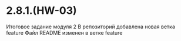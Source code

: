 # 2.8.1.(HW-03)
Итоговое задание модуля 2
В репозиторий добавлена новая ветка feature
Файл README изменен в ветке feature